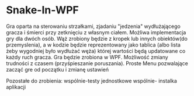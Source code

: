 # Snake-In-WPF

Gra oparta na sterowaniu strzałkami, zjadaniu "jedzenia" wydłużającego gracza i śmierci przy zetknięciu z własnym ciałem.
Możliwa implementacja gry dla dwóch osób.
Wąż zrobiony będzie z kropek lub innych obiektów(do przemyslenia), a w kodzie będzie reprezentowany jako tablica (albo lista żeby wygodniej było wydłużać węża) której wartości będą updatowane co każdy ruch gracza.
Gra będzie zrobiona w WPF. 
Możliwość zmiany trudności z czasem (przyśpieszanie poruszania).
Proste Menu pozwalające zacząć gre od początku i zmianę ustawień

Pozostałe do zrobienia:
wspólnie-testy jednostkowe
wspólnie- instalka aplikacji
